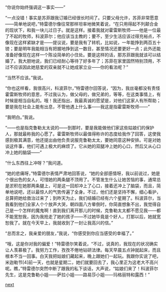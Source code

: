 
“你说你始终强调这一事实——”

“一点没错！事实是苏菲跟我订婚已经很长时间了。只要父母允许，苏菲非常愿意——简单地说吧，”特雷德尔像往常那样坦率地微笑着说，“在只用得起不列颠合金的现状下，和我一块儿过日子。就是这样。接着我就对霍雷斯牧师——他是一位最了不起的牧师，科波菲尔；他应该当主教的；要不，至少生活应该过得充裕点，不像现在这样紧缺才是——提议说，要是我有了转机，比如说，一年能挣到两百五十镑；要是明年我能相当有把握地挣到这一数目，甚至情况还要更好一点；此外还能准备好像现在这样一个陈设简单的小住处。要是这样的话，那苏菲跟我就该可以结婚了。我大胆地说，我们已经耐心等待了好多年了；苏菲在家里固然特别顶用，不过不应该因此她慈爱的双亲就不让她成家立业——你的看法呢？”

“当然不应该。”我说。

“你也这样看，我很高兴，科波菲尔，”特雷德尔回答说，“因为，我丝毫都没有责怪霍雷斯牧师的意思，不过我认为，做父母的，做兄弟的，等等，在这类事情上，有时候是相当自私的。哦！我还指出，我最真诚的愿望是，对他们这家人有所帮助；要是我在社会上能有出息，不管他遇上什么事——我这是指霍雷斯牧师——”

“我明白。”我说。

“——也是指克鲁勒太太说的——到那时，要是我能做他们家这些姑娘们的保护人，那就最称我的心愿了。霍雷斯牧师以最值得称许的态度给我作了回答，这使我感到极其满意，他还提出由他负责说服克鲁勒太太，要她同意这种安排。可是对她谈这件事，他们可遇上极大的麻烦了。它从她的双腿冲上她的心口，然后又从心口冲上她的脑袋——”

“什么东西往上冲呀？”我问道。

“她的悲痛呀，”特雷德尔表情严肃地回答说，“她的全部感情呀，我以前说过，她是个很出色的女人，可惜她的两条腿不顶用了。不管发生什么让她苦恼的事，通常总是淤积在她那两条腿上，可是这一回却冲上了心口，接着还冲上了脑袋，而且，简单地说吧，还以最惊人的气势传遍了全身。不过，他们还是坚持不懈，细心看护，总算把她给救治过来了；到昨天为止，我们结婚已经有六个星期了。科波菲尔，当我看到他们全家人个个放声大哭，朝四面八方晕倒时，你简直想象不出，我觉得自己是一个怎样的魔鬼啊！直到我们离开那儿的时候，克鲁勒太太都不愿见我——都不能宽恕我，因为我抢走了她的孩子——不过她毕竟是个好人，打那以后，她就宽恕我了。就在今天早上，我就收到了一封让我高兴的信。”

“总而言之，我亲爱的朋友，”我说，“你感受到你应当感受的幸福了。”

“哦，这是你对我的偏爱！”特雷德尔笑着说，“不过，说真的，我现在的状况确实让人羡慕极了。我努力工作，孜孜不倦地钻研法律。每天早晨五点钟就起床，而且根本不当一回事。白天我把姑娘们藏起来，晚上跟她们一起玩。我跟你实说了吧，米迦勒节[4]前一天，也就是星期二，她们就要回去了，我心里正为这老大不高兴呢。瞧，”特雷德尔突然中断了跟我的私下谈话，大声说，“姑娘们来了！科波菲尔先生，这是克鲁勒小姐——萨拉小姐——路易莎小姐——玛格丽特和露西！”

[next](page731.md)